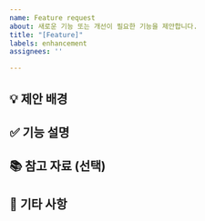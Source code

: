 ```yaml
---
name: Feature request
about: 새로운 기능 또는 개선이 필요한 기능을 제안합니다.
title: "[Feature]"
labels: enhancement
assignees: ''

---
```


## 💡 제안 배경
<!-- 어떤 문제나 요구사항이 있는지 설명해주세요. -->

## ✅ 기능 설명
<!-- 어떤 기능이 필요한지, 어떻게 동작해야 하는지를 구체적으로  작성해주세요. -->

## 📚 참고 자료 (선택)
<!-- 관련 문서, 링크, 레퍼런스가 있다면 적어주세요. -->

## 📝 기타 사항